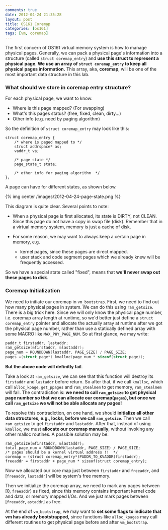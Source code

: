 ```yaml
---
comments: true
date: 2012-04-24 21:35:28
layout: post
title: OS161 Coremap
categories: [os161]
tags: [vm, coremap]
---
```


The first concern of OS161 virtual memory system is how to manage physical
pages. Generally, we can pack a physical page's information into a structure
(called `struct coremap_entry`) and **use this struct to represent a physical page**. 
**We use an array of `struct coremap_entry` to keep all physical pages information.** 
This array, aka, **coremap**, will be one of the most important data structure in this lab.

<!-- more -->

### What should we store in coremap entry structure?

For each physical page, we want to know:

 - Where is this page mapped? (For swapping)
 - What's this pages status? (free, fixed, clean, dirty...)
 - Other info (e.g. need by paging algorithm)

So the definition of `struct coremap_entry` may look like this:

```
struct coremap_entry { 
    /* where is paged mapped to */
    struct addrspace* as; 
    vaddr_t va;

    /* page state */ 
    page_state_t state;

    /* other info for paging algorithm  */
};
```

A page can have for different states, as shown below.

{% img center /images/2012-04-24-page-state.png %}

This diagram is quite clear. Several points to note:

 - When a physical page is first allocated, its state is DIRTY, not CLEAN. Since this
 page do not have a copy in swap file (disk). Remember that in a virtual memory
 system, memory is just a cache of disk.

 - For some reason, we may want to always keep a certain page in memory, e.g.
    - kernel pages, since these pages are direct mapped.
    - user stack and code segment pages which we already knew will be frequently accessed. 

  So we have a special state called "fixed", means that **we'll never swap out these 
  pages to disk**.


### Coremap Initialization

We need to initiate our coremap in `vm_bootstrap`. First, we need to find out
how many physical pages in system. We can do this using `ram_getsize`. There
is a big trick here. Since we will only know the physical page number, i.e.
coremap array length at runtime, so we'd better just define a `struct coremap_entry`
pointer and allocate the actually array at runtime after we got the physical
page number, rather than use a statically defined array with some MACRO like
`MAX_PHY_PAGE_NUM`. So at first glance, we may write:

```c
paddr_t firstaddr, lastaddr; 
ram_getsize(&firstaddr, &lastaddr); 
page_num = ROUNDDOWN(lastaddr, PAGE_SIZE) / PAGE_SIZE; 
pages =(struct page*) kmalloc(page_num * sizeof(struct page)); 
```

**But the above code will definitly fail**. 


Take a look at `ram_getsize`,
we can see that this function will destroy its `firstaddr` and `lastaddr`
before return. So after that, if we call `kmalloc`, which call `alloc_kpage`,
`get_ppages` and `ram_stealmem` to get memory, `ram_stealmem` will fail. The
contradiction is: **we need to call `ram_getsize` to get physical page number
so that we can allocate our coremap(`pages`), but once we call `ram_getsize` we
will not be able allocate any pages!**

To resolve this contradiction, on one hand, we should **initialize all other
data structures, e.g., locks, before we call `ram_getsize`**. Then we call
`ram_getsize` to get `firstaddr` and `lastaddr`. After that, instead of using
`kmalloc`, we must **allocate our coremap manually**, without invoking any
other malloc routines. A possible solution may be:

```
ram_getsize(&firstaddr, &lastaddr); 
total_page_num = ROUNDDOWN(lastaddr, PAGE_SIZE) / PAGE_SIZE; 
/* pages should be a kernel virtual address !!  */
coremap = (struct coremap_entry*)PADDR_TO_KVADDR(firstaddr); 
freeaddr = firstaddr + page_num * sizeof(struct coremap_entry); 
```

Now we allocated our core map just between `firstaddr` and `freeaddr`, and
[`freeaddr`, `lastaddr`] will be system's free memory.

Then we initialize the coremap array, we need to mark any pages between [0,
`freeaddr`) as fixed, since this memory contains important kernel code and
data, or memory mapped I/Os. And we just mark pages between [`freeaddr`,
`astaddr`] as free.

At the end of `vm_bootstrap`, we may want to **set some flags to indicate that
vm has already bootstrapped,** since functions like `alloc_kpages` may call
different routines to get physical page before and after `vm_bootstrap`.
